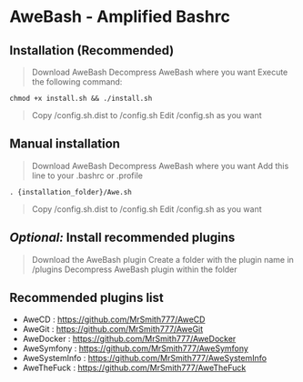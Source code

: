 AweBash - Amplified Bashrc
==========================

Installation (Recommended)
--------------------------
 > Download AweBash 
 > Decompress AweBash where you want
 > Execute the following command:

    chmod +x install.sh && ./install.sh
    
 > Copy /config.sh.dist to /config.sh
 > Edit /config.sh as you want
    
Manual installation
-------------------
 > Download AweBash 
 > Decompress AweBash where you want
 > Add this line to your .bashrc or .profile

    . {installation_folder}/Awe.sh

 > Copy /config.sh.dist to /config.sh
 > Edit /config.sh as you want

_Optional:_ Install recommended plugins
---------------------------------------
 > Download the AweBash plugin
 > Create a folder with the plugin name in /plugins
 > Decompress AweBash plugin within the folder

Recommended plugins list
------------------------

 - AweCD : https://github.com/MrSmith777/AweCD
 - AweGit : https://github.com/MrSmith777/AweGit
 - AweDocker : https://github.com/MrSmith777/AweDocker
 - AweSymfony : https://github.com/MrSmith777/AweSymfony
 - AweSystemInfo : https://github.com/MrSmith777/AweSystemInfo
 - AweTheFuck : https://github.com/MrSmith777/AweTheFuck